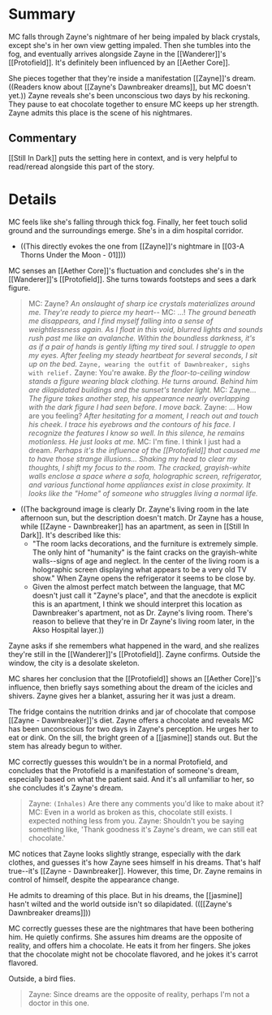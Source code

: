 # Summary
MC falls through Zayne's nightmare of her being impaled by black crystals, except she's in her own view getting impaled. Then she tumbles into the fog, and eventually arrives alongside Zayne in the [[Wanderer]]'s [[Protofield]]. It's definitely been influenced by an [[Aether Core]].

She pieces together that they're inside a manifestation [[Zayne]]'s dream. ((Readers know about [[Zayne's Dawnbreaker dreams]], but MC doesn't yet.)) Zayne reveals she's been unconscious two days by his reckoning. They pause to eat chocolate together to ensure MC keeps up her strength. Zayne admits this place is the scene of his nightmares.

## Commentary
[[Still In Dark]] puts the setting here in context, and is very helpful to read/reread alongside this part of the story.

# Details
MC feels like she's falling through thick fog. Finally, her feet touch solid ground and the surroundings emerge. She's in a dim hospital corridor.
* ((This directly evokes the one from [[Zayne]]'s nightmare in [[03-A Thorns Under the Moon - 01]]))

MC senses an [[Aether Core]]'s fluctuation and concludes she's in the [[Wanderer]]'s [[Protofield]]. She turns towards footsteps and sees a dark figure.
> MC: Zayne?
> *An onslaught of sharp ice crystals materializes around me. They're ready to pierce my heart--*
> MC: ...!
> *The ground beneath me disappears, and I find myself falling into a sense of weightlessness again. As I float in this void, blurred lights and sounds rush past me like an avalanche.
> Within the boundless darkness, it's as if a pair of hands is gently lifting my tired soul.
> I struggle to open my eyes. After feeling my steady heartbeat for several seconds, I sit up on the bed.*
> `Zayne, wearing the outfit of Dawnbreaker, sighs with relief.`
> Zayne: You're awake.
> *By the floor-to-ceiling window stands a figure wearing black clothing. He turns around. Behind him are dilapidated buildings and the sunset's tender light.*
> MC: Zayne...
> *The figure takes another step, his appearance nearly overlapping with the dark figure I had seen before. I move back.*
> Zayne: ... How are you feeling?
> *After hesitating for a moment, I reach out and touch his cheek. I trace his eyebrows and the contours of his face. I recognize the features I know so well. In this silence, he remains motionless. He just looks at me.*
> MC: I'm fine. I think I just had a dream.
> *Perhaps it's the influence of the [[Protofield]] that caused me to have those strange illusions... Shaking my head to clear my thoughts, I shift my focus to the room. The cracked, grayish-white walls enclose a space where a sofa, holographic screen, refrigerator, and various functional home appliances exist in close proximity. It looks like the "Home" of someone who struggles living a normal life.*
* ((The background image is clearly Dr. Zayne's living room in the late afternoon sun, but the description doesn't match. Dr Zayne has a house, while [[Zayne - Dawnbreaker]] has an apartment, as seen in [[Still In Dark]]. It's described like this:
	* "The room lacks decorations, and the furniture is extremely simple. The only hint of "humanity" is the faint cracks on the grayish-white walls--signs of age and neglect. In the center of the living room is a holographic screen displaying what appears to be a very old TV show." When Zayne opens the refrigerator it seems to be close by.
	* Given the almost perfect match between the language, that MC doesn't just call it "Zayne's place", and that the anecdote is explicit this is an apartment, I think we should interpret this location as Dawnbreaker's apartment, not as Dr. Zayne's living room. There's reason to believe that they're in Dr Zayne's living room later, in the Akso Hospital layer.))

Zayne asks if she remembers what happened in the ward, and she realizes they're still in the [[Wanderer]]'s [[Protofield]]. Zayne confirms. Outside the window, the city is a desolate skeleton.

MC shares her conclusion that the [[Protofield]] shows an [[Aether Core]]'s influence, then briefly says something about the dream of the icicles and shivers. Zayne gives her a blanket, assuring her it was just a dream.

The fridge contains the nutrition drinks and jar of chocolate that compose [[Zayne - Dawnbreaker]]'s diet. Zayne offers a chocolate and reveals MC has been unconscious for two days in Zayne's perception. He urges her to eat or dink. On the sill, the bright green of a [[jasmine]] stands out. But the stem has already begun to wither.

MC correctly guesses this wouldn't be in a normal Protofield, and concludes that the Protofield is a manifestation of someone's dream, especially based on what the patient said. And it's all unfamiliar to her, so she concludes it's Zayne's dream.

> Zayne: `(Inhales)` Are there any comments you'd like to make about it?
> MC: Even in a world as broken as this, chocolate still exists. I expected nothing less from you.
> Zayne: Shouldn't you be saying something like, 'Thank goodness it's Zayne's dream, we can still eat chocolate.'

MC notices that Zayne looks slightly strange, especially with the dark clothes, and guesses it's how Zayne sees himself in his dreams. That's half true--it's [[Zayne - Dawnbreaker]]. However, this time, Dr. Zayne remains in control of himself, despite the appearance change.

He admits to dreaming of this place. But in his dreams, the [[jasmine]] hasn't wilted and the world outside isn't so dilapidated. (([[Zayne's Dawnbreaker dreams]]))

MC correctly guesses these are the nightmares that have been bothering him. He quietly confirms. She assures him dreams are the opposite of reality, and offers him a chocolate. He eats it from her fingers. She jokes that the chocolate might not be chocolate flavored, and he jokes it's carrot flavored.

Outside, a bird flies.

> Zayne: Since dreams are the opposite of reality, perhaps I'm not a doctor in this one.